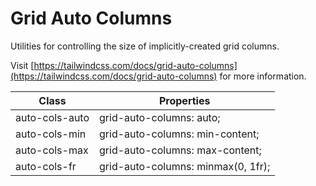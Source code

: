 # Grid Auto Columns

Utilities for controlling the size of implicitly-created grid columns.

Visit [https://tailwindcss.com/docs/grid-auto-columns](https://tailwindcss.com/docs/grid-auto-columns) for more information.

<table class="w-full text-left border-collapse"><thead><tr><th class="z-20 sticky top-0 text-4 font-semibold text-gray-600 bg-white p-0"><div class="pb-2 pr-2 border-b border-gray-200">Class</div></th><th class="z-20 sticky top-0 text-4 font-semibold text-gray-600 bg-white p-0"><div class="pb-2 pl-2 border-b border-gray-200">Properties</div></th></tr></thead><tbody class="align-baseline"><tr><td class="py-2 pr-2 font-mono caption1 text-violet-600 whitespace-nowrap">auto-cols-auto</td><td class="py-2 pl-2 font-mono caption1 text-light-blue-600 whitespace-pre">grid-auto-columns: auto;</td></tr><tr><td class="py-2 pr-2 font-mono caption1 text-violet-600 whitespace-nowrap border-t border-gray-200">auto-cols-min</td><td class="py-2 pl-2 font-mono caption1 text-light-blue-600 whitespace-pre border-t border-gray-200">grid-auto-columns: min-content;</td></tr><tr><td class="py-2 pr-2 font-mono caption1 text-violet-600 whitespace-nowrap border-t border-gray-200">auto-cols-max</td><td class="py-2 pl-2 font-mono caption1 text-light-blue-600 whitespace-pre border-t border-gray-200">grid-auto-columns: max-content;</td></tr><tr><td class="py-2 pr-2 font-mono caption1 text-violet-600 whitespace-nowrap border-t border-gray-200">auto-cols-fr</td><td class="py-2 pl-2 font-mono caption1 text-light-blue-600 whitespace-pre border-t border-gray-200">grid-auto-columns: minmax(0, 1fr);</td></tr></tbody></table>
